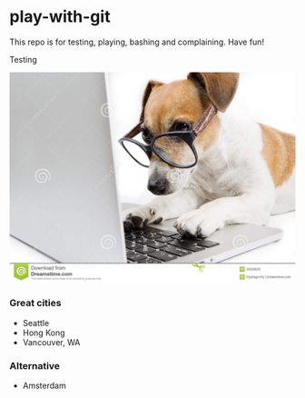 # play-with-git
This repo is for testing, playing, bashing and complaining.  Have fun!

Testing

![](dog.jpg)

### Great cities
- Seattle
- Hong Kong
- Vancouver, WA

### Alternative
- Amsterdam
